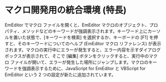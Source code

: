 # マクロ開発用の統合環境 (特長)

EmEditor でマクロ ファイルを開くと、EmEditor
マクロのオブジェクト、プロパティ、メソッドなどのキーワードが強調表示されます。キーワード上にカーソルを置いた状態で、\[キーワードを検索\]
を選択するか、キーボードの \[F1\] を押すと、そのキーワードについてのヘルプ (EmEditor マクロ リファレンス)
が表示されます。マクロの実行中にエラーが発生すると、エラー内容を示すダイアログ ボックスが表示されて、そこで \[編集\] ボタンをクリックすると、実行中のマクロ
ファイルが開いて、エラーが発生した場所にジャンプします。マクロのキーワードを強調表示するために、JavaScript for EmEditor と
VBScript for EmEditor という 2 つの設定が新たに追加されています。
